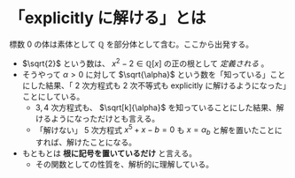 # 「explicitly に解ける」とは

標数 $0$ の体は素体として $\mathbb{Q}$ を部分体として含む。ここから出発する。

- $\sqrt{2}$ という数は、 $x^2 - 2 \in \mathbb{Q}[x]$ の正の根として *定義される* 。
- そうやって $\alpha > 0$ に対して $\sqrt{\alpha}$ という数を「知っている」ことにした結果、「 $2$ 次方程式も $2$ 次不等式も explicitly に解けるようになった」ことにしている。
  - $3, 4$ 次方程式も、 $\sqrt[k]{\alpha}$ を知っていることにした結果、解けるようになっただけとも言える。
  - 「解けない」 $5$ 次方程式 $x^5 + x - b = 0$ も $x = \alpha_b$ と解を置いたことにすれば、解けたことになる。
- もともとは **根に記号を置いているだけ** と言える。
  - その関数としての性質を、解析的に理解している。
